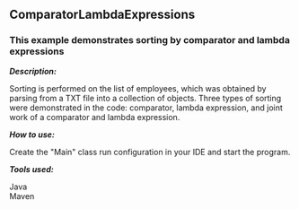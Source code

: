 
## ComparatorLambdaExpressions

### This example demonstrates sorting by comparator and lambda expressions

***Description:***

Sorting is performed on the list of employees, which was obtained by parsing from 
a TXT file into a collection of objects. Three types of sorting were demonstrated in the code: 
comparator, lambda expression, and joint work of a comparator and lambda expression.

***How to use:***

Create the "Main" class run configuration in your IDE and start the program.

***Tools used:***

Java <br/>
Maven <br/>
